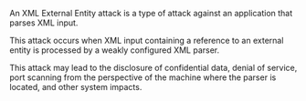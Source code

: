 An XML External Entity attack is a type of attack against an
application that parses XML input.

This attack occurs when XML input
containing a reference to an external entity is processed by a weakly
configured XML parser.

This attack may lead to the disclosure of
confidential data, denial of service, port scanning from the
perspective of the machine where the parser is located, and other
system impacts.